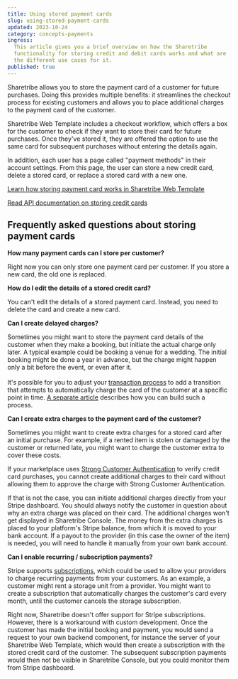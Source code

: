 ```yaml
---
title: Using stored payment cards
slug: using-stored-payment-cards
updated: 2023-10-24
category: concepts-payments
ingress:
  This article gives you a brief overview on how the Sharetribe
  functionality for storing credit and debit cards works and what are
  the different use cases for it.
published: true
---
```


Sharetribe allows you to store the payment card of a customer for future
purchases. Doing this provides multiple benefits: it streamlines the
checkout process for existing customers and allows you to place
additional charges to the payment card of the customer.

Sharetribe Web Template includes a checkout workflow, which offers a box
for the customer to check if they want to store their card for future
purchases. Once they've stored it, they are offered the option to use
the same card for subsequent purchases without entering the details
again.

In addition, each user has a page called "payment methods" in their
account settings. From this page, the user can store a new credit card,
delete a stored card, or replace a stored card with a new one.

[Learn how storing payment card works in Sharetribe Web Template](/how-to/save-payment-card/)

[Read API documentation on storing credit cards](https://www.sharetribe.com/api-reference/marketplace.html#stripe-customer)

## Frequently asked questions about storing payment cards

**How many payment cards can I store per customer?**

Right now you can only store one payment card per customer. If you store
a new card, the old one is replaced.

**How do I edit the details of a stored credit card?**

You can't edit the details of a stored payment card. Instead, you need
to delete the card and create a new card.

**Can I create delayed charges?**

Sometimes you might want to store the payment card details of the
customer when they make a booking, but initiate the actual charge only
later. A typical example could be booking a venue for a wedding. The
initial booking might be done a year in advance, but the charge might
happen only a bit before the event, or even after it. \
 \
It's possible for you to adjust your [transaction process](/concepts/transaction-process/)
to add a transition that attempts to automatically charge the card of the
customer at a specific point in time. [A separate article](/concepts/off-session-payments-in-transaction-process/)
describes how you can build such a process.

**Can I create extra charges to the payment card of the customer?**

Sometimes you might want to create extra charges for a stored card after
an initial purchase. For example, if a rented item is stolen or damaged
by the customer or returned late, you might want to charge the customer
extra to cover these costs.

If your marketplace uses
[Strong Customer Authentication](/concepts/strong-customer-authentication/)
to verify credit card purchases, you cannot create additional charges to
their card without allowing them to approve the charge with Strong
Customer Authentication.

If that is not the case, you can initiate additional charges directly
from your Stripe dashboard. You should always notify the customer in
question about why an extra charge was placed on their card. The
additional charges won't get displayed in Sharetribe Console. The money
from the extra charges is placed to your platform's Stripe balance, from
which it is moved to your bank account. If a payout to the provider (in
this case the owner of the item) is needed, you will need to handle it
manually from your own bank account.

**Can I enable recurring / subscription payments?**

Stripe supports
[subscriptions](https://stripe.com/docs/connect/subscriptions), which
could be used to allow your providers to charge recurring payments from
your customers. As an example, a customer might rent a storage unit from
a provider. You might want to create a subscription that automatically
charges the customer's card every month, until the customer cancels the
storage subscription.

Right now, Sharetribe doesn't offer support for Stripe subscriptions.
However, there is a workaround with custom development. Once the
customer has made the initial booking and payment, you would send a
request to your own backend component, for instance the server of your
Sharetribe Web Template, which would then create a subscription with the
stored credit card of the customer. The subsequent subscription payments
would then not be visible in Sharetribe Console, but you could monitor
them from Stripe dashboard.
